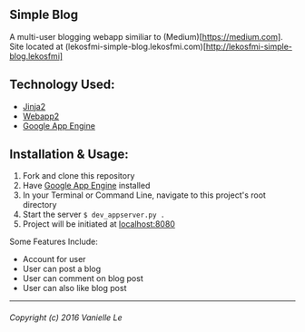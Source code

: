 Simple Blog 
--------------------

A multi-user blogging webapp similiar to (Medium)[https://medium.com].
Site located at (lekosfmi-simple-blog.lekosfmi.com)[http://lekosfmi-simple-blog.lekosfmi]

## Technology Used:
- [Jinja2](http://jinja.pocoo.org/docs/dev/)
- [Webapp2](https://webapp2.readthedocs.io/en/latest/)
- [Google App Engine](https://cloud.google.com/appengine/downloads#Google_App_Engine_SDK_for_Python)

## Installation & Usage:
1. Fork and clone this repository
2. Have [Google App Engine](https://cloud.google.com/appengine/downloads#Google_App_Engine_SDK_for_Python) installed
3. In your Terminal or Command Line, navigate to this project's root directory
4. Start the server ```$ dev_appserver.py .```
5. Project will be initiated at [localhost:8080](http://localhost:8080)

Some Features Include:
 - Account for user
 - User can post a blog
 - User can comment on blog post
 - User can also like blog post

-------------------
###### Copyright (c) 2016 Vanielle Le
